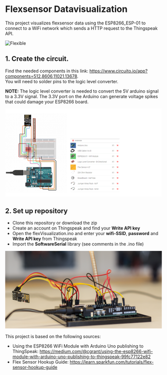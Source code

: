 # Flexsensor Datavisualization
This project visualizes flexsensor data using the ESP8266_ESP-01 to connect to a WiFi network which sends a HTTP request to the Thingspeak API.

![Flexible](/images/flexData.gif)


## 1. Create the circuit. 
Find the needed components in this link: https://www.circuito.io/app?components=512,8606,11021,13678. <br/>
You will need to solder pins to the logic level converter. 

**NOTE:** The logic level converter is needed to convert the 5V arduino signal to a 3.3V signal. The 3.3V port on the Arduino can generate voltage spikes that could damage your ESP8266 board.

![Components](/images/Circuit-and-components.png)

## 2. Set up repository
* Clone this repository or download the zip
* Create an account on Thingspeak and find your **Write API key**
* Open the flexVisualization.ino and enter your **wifi-SSID**, **password** and **Write API key** from Thingspeak
* Import the **SoftwareSerial** library (see comments in the .ino file)
   
![Circuit](/images/Setup.png)

This project is based on the following sources: 
* Using the ESP8266 WiFi Module with Arduino Uno publishing to ThingSpeak: https://medium.com/@cgrant/using-the-esp8266-wifi-module-with-arduino-uno-publishing-to-thingspeak-99fc77122e82
* Flex Sensor Hookup Guide: https://learn.sparkfun.com/tutorials/flex-sensor-hookup-guide
